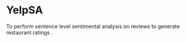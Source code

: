 # YelpSA
To perform sentence level sentimental analysis on reviews to generate restaurant ratings .
